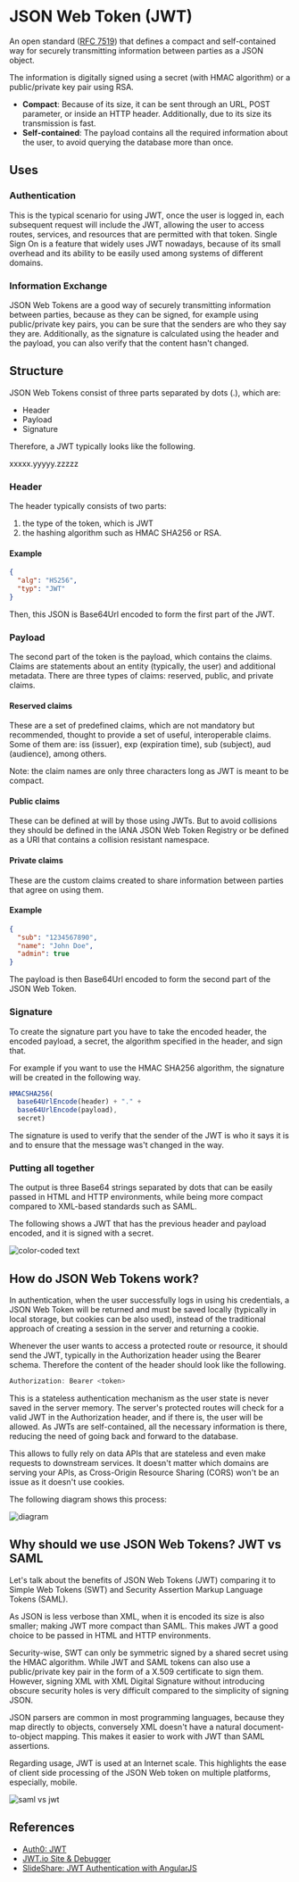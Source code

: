 # JSON Web Token (JWT)

An open standard ([RFC 7519](https://tools.ietf.org/html/rfc7519)) that defines a compact and self-contained way for securely transmitting information between parties as a JSON object.

The information is digitally signed using a secret (with HMAC algorithm) or a public/private key pair using RSA.

-   **Compact**: Because of its size, it can be sent through an URL, POST parameter, or inside an HTTP header. Additionally, due to its size its transmission is fast.
-   **Self-contained**: The payload contains all the required information about the user, to avoid querying the database more than once.

## Uses

### Authentication

This is the typical scenario for using JWT, once the user is logged in, each subsequent request will include the JWT, allowing the user to access routes, services, and resources that are permitted with that token. Single Sign On is a feature that widely uses JWT nowadays, because of its small overhead and its ability to be easily used among systems of different domains.

### Information Exchange

JSON Web Tokens are a good way of securely transmitting information between parties, because as they can be signed, for example using public/private key pairs, you can be sure that the senders are who they say they are. Additionally, as the signature is calculated using the header and the payload, you can also verify that the content hasn't changed.

## Structure

JSON Web Tokens consist of three parts separated by dots (.), which are:

-   Header
-   Payload
-   Signature

Therefore, a JWT typically looks like the following.

xxxxx.yyyyy.zzzzz

### Header

The header typically consists of two parts:

1.  the type of the token, which is JWT
2.  the hashing algorithm such as HMAC SHA256 or RSA.

#### Example

```json
{
  "alg": "HS256",
  "typ": "JWT"
}
```

Then, this JSON is Base64Url encoded to form the first part of the JWT.

### Payload

The second part of the token is the payload, which contains the claims. Claims are statements about an entity (typically, the user) and additional metadata. There are three types of claims: reserved, public, and private claims.

#### Reserved claims

These are a set of predefined claims, which are not mandatory but recommended, thought to provide a set of useful, interoperable claims. Some of them are: iss (issuer), exp (expiration time), sub (subject), aud (audience), among others.

Note: the claim names are only three characters long as JWT is meant to be compact.

#### Public claims

These can be defined at will by those using JWTs. But to avoid collisions they should be defined in the IANA JSON Web Token Registry or be defined as a URI that contains a collision resistant namespace.

#### Private claims

These are the custom claims created to share information between parties that agree on using them.

#### Example

```json
{
  "sub": "1234567890",
  "name": "John Doe",
  "admin": true
}
```

The payload is then Base64Url encoded to form the second part of the JSON Web Token.

### Signature

To create the signature part you have to take the encoded header, the encoded payload, a secret, the algorithm specified in the header, and sign that.

For example if you want to use the HMAC SHA256 algorithm, the signature will be created in the following way.

```js
HMACSHA256(
  base64UrlEncode(header) + "." +
  base64UrlEncode(payload),
  secret)
```

The signature is used to verify that the sender of the JWT is who it says it is and to ensure that the message was't changed in the way.

### Putting all together

The output is three Base64 strings separated by dots that can be easily passed in HTML and HTTP environments, while being more compact compared to XML-based standards such as SAML.

The following shows a JWT that has the previous header and payload encoded, and it is signed with a secret.

![color-coded text](https://cdn.auth0.com/content/jwt/encoded-jwt3.png)

## How do JSON Web Tokens work?

In authentication, when the user successfully logs in using his credentials, a JSON Web Token will be returned and must be saved locally (typically in local storage, but cookies can be also used), instead of the traditional approach of creating a session in the server and returning a cookie.

Whenever the user wants to access a protected route or resource, it should send the JWT, typically in the Authorization header using the Bearer schema. Therefore the content of the header should look like the following.

```js
Authorization: Bearer <token>
```

This is a stateless authentication mechanism as the user state is never saved in the server memory. The server's protected routes will check for a valid JWT in the Authorization header, and if there is, the user will be allowed. As JWTs are self-contained, all the necessary information is there, reducing the need of going back and forward to the database.

This allows to fully rely on data APIs that are stateless and even make requests to downstream services. It doesn't matter which domains are serving your APIs, as Cross-Origin Resource Sharing (CORS) won't be an issue as it doesn't use cookies.

The following diagram shows this process:

![diagram](https://cdn.auth0.com/content/jwt/jwt-diagram.png)

## Why should we use JSON Web Tokens? JWT vs SAML

Let's talk about the benefits of JSON Web Tokens (JWT) comparing it to Simple Web Tokens (SWT) and Security Assertion Markup Language Tokens (SAML).

As JSON is less verbose than XML, when it is encoded its size is also smaller; making JWT more compact than SAML. This makes JWT a good choice to be passed in HTML and HTTP environments.

Security-wise, SWT can only be symmetric signed by a shared secret using the HMAC algorithm. While JWT and SAML tokens can also use a public/private key pair in the form of a X.509 certificate to sign them. However, signing XML with XML Digital Signature without introducing obscure security holes is very difficult compared to the simplicity of signing JSON.

JSON parsers are common in most programming languages, because they map directly to objects, conversely XML doesn't have a natural document-to-object mapping. This makes it easier to work with JWT than SAML assertions.

Regarding usage, JWT is used at an Internet scale. This highlights the ease of client side processing of the JSON Web token on multiple platforms, especially, mobile.

![saml vs jwt](https://cdn.auth0.com/content/jwt/comparing-jwt-vs-saml2.png
)

## References

-   [Auth0: JWT](https://auth0.com/learn/json-web-tokens/)
-   [JWT.io Site & Debugger](https://jwt.io)
-   [SlideShare: JWT Authentication with AngularJS](http://www.slideshare.net/robertjd/jwt-authentication-with-angularjs)
